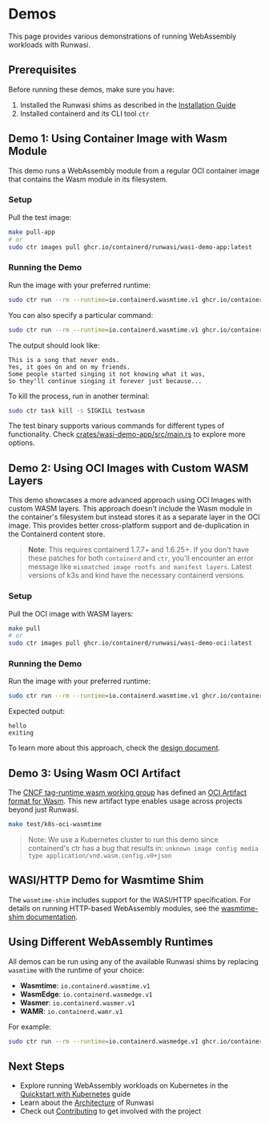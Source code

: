 # Demos

This page provides various demonstrations of running WebAssembly workloads with Runwasi.

## Prerequisites

Before running these demos, make sure you have:

1. Installed the Runwasi shims as described in the [Installation Guide](./installation.md)
2. Installed containerd and its CLI tool `ctr`

## Demo 1: Using Container Image with Wasm Module

This demo runs a WebAssembly module from a regular OCI container image that contains the Wasm module in its filesystem.

### Setup

Pull the test image:

```bash
make pull-app
# or
sudo ctr images pull ghcr.io/containerd/runwasi/wasi-demo-app:latest
```

### Running the Demo

Run the image with your preferred runtime:

```bash
sudo ctr run --rm --runtime=io.containerd.wasmtime.v1 ghcr.io/containerd/runwasi/wasi-demo-app:latest testwasm
```

You can also specify a particular command:

```bash
sudo ctr run --rm --runtime=io.containerd.wasmtime.v1 ghcr.io/containerd/runwasi/wasi-demo-app:latest testwasm /wasi-demo-app.wasm echo 'hello'
```

The output should look like:

```
This is a song that never ends.
Yes, it goes on and on my friends.
Some people started singing it not knowing what it was,
So they'll continue singing it forever just because...
```

To kill the process, run in another terminal:

```bash
sudo ctr task kill -s SIGKILL testwasm
```

The test binary supports various commands for different types of functionality. Check [crates/wasi-demo-app/src/main.rs](https://github.com/containerd/runwasi/blob/main/crates/wasi-demo-app/src/main.rs) to explore more options.

## Demo 2: Using OCI Images with Custom WASM Layers

This demo showcases a more advanced approach using OCI Images with custom WASM layers. This approach doesn't include the Wasm module in the container's filesystem but instead stores it as a separate layer in the OCI image. This provides better cross-platform support and de-duplication in the Containerd content store.

> **Note**: This requires containerd 1.7.7+ and 1.6.25+. If you don't have these patches for both `containerd` and `ctr`, you'll encounter an error message like `mismatched image rootfs and manifest layers`. Latest versions of k3s and kind have the necessary containerd versions.

### Setup

Pull the OCI image with WASM layers:

```bash
make pull
# or
sudo ctr images pull ghcr.io/containerd/runwasi/wasi-demo-oci:latest
```

### Running the Demo

Run the image with your preferred runtime:

```bash
sudo ctr run --rm --runtime=io.containerd.wasmtime.v1 ghcr.io/containerd/runwasi/wasi-demo-oci:latest testwasmoci wasi-demo-oci.wasm echo 'hello'
```

Expected output:

```
hello
exiting
```

To learn more about this approach, check the [design document](https://docs.google.com/document/d/11shgC3l6gplBjWF1VJCWvN_9do51otscAm0hBDGSSAc/edit).

## Demo 3: Using Wasm OCI Artifact

The [CNCF tag-runtime wasm working group](https://tag-runtime.cncf.io/wgs/wasm/charter/) has defined an [OCI Artifact format for Wasm](https://tag-runtime.cncf.io/wgs/wasm/deliverables/wasm-oci-artifact/). This new artifact type enables usage across projects beyond just Runwasi.

```bash
make test/k8s-oci-wasmtime
```

> Note: We use a Kubernetes cluster to run this demo since containerd's ctr has a bug that results in: `unknown image config media type application/vnd.wasm.config.v0+json`

## WASI/HTTP Demo for Wasmtime Shim

The `wasmtime-shim` includes support for the WASI/HTTP specification. For details on running HTTP-based WebAssembly modules, see the [wasmtime-shim documentation](https://github.com/containerd/runwasi/blob/main/crates/containerd-shim-wasmtime/README.md#WASI/HTTP).

## Using Different WebAssembly Runtimes

All demos can be run using any of the available Runwasi shims by replacing `wasmtime` with the runtime of your choice:

- **Wasmtime**: `io.containerd.wasmtime.v1`
- **WasmEdge**: `io.containerd.wasmedge.v1`
- **Wasmer**: `io.containerd.wasmer.v1`
- **WAMR**: `io.containerd.wamr.v1`

For example:

```bash
sudo ctr run --rm --runtime=io.containerd.wasmedge.v1 ghcr.io/containerd/runwasi/wasi-demo-app:latest testwasm
```

## Next Steps

- Explore running WebAssembly workloads on Kubernetes in the [Quickstart with Kubernetes](./quickstart.md) guide
- Learn about the [Architecture](../user-guide/architecture.md) of Runwasi
- Check out [Contributing](../CONTRIBUTING.md) to get involved with the project 